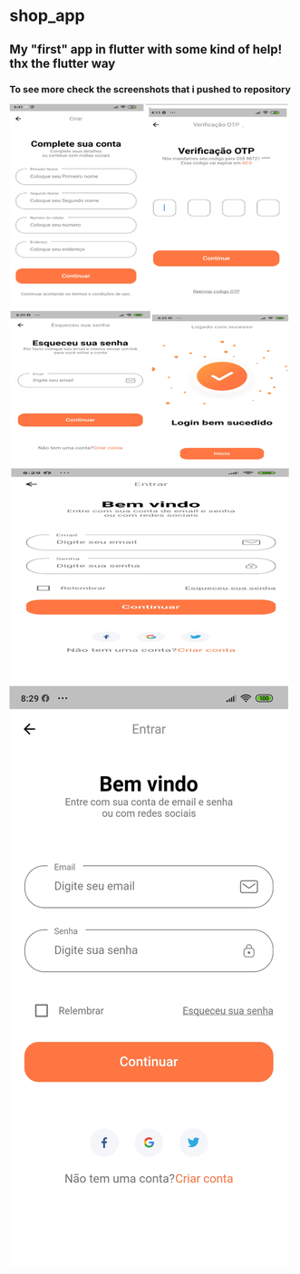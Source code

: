 # shop_app

## My "first" app in flutter with some kind of help! thx the flutter way 

### To see more check the screenshots that i pushed to repository

![Print](https://github.com/tiagoguiu/shop_app/blob/master/completo.png)
![Print](https://github.com/tiagoguiu/shop_app/blob/master/Screenshot_2020-09-01-20-29-26-948_com.example.shop_app.jpg)





